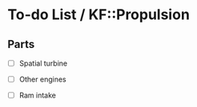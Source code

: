 # To-do List / KF::Propulsion

## Parts

- [ ] Spatial turbine
- [ ] Other engines
- [ ] Ram intake

